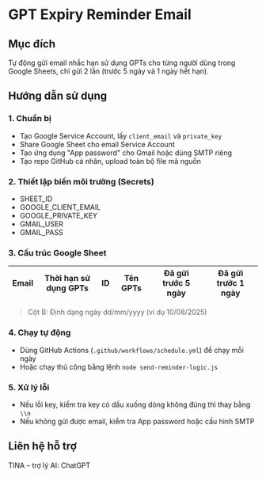 # GPT Expiry Reminder Email

## Mục đích
Tự động gửi email nhắc hạn sử dụng GPTs cho từng người dùng trong Google Sheets, chỉ gửi 2 lần (trước 5 ngày và 1 ngày hết hạn).

## Hướng dẫn sử dụng

### 1. Chuẩn bị

- Tạo Google Service Account, lấy `client_email` và `private_key`
- Share Google Sheet cho email Service Account
- Tạo ứng dụng "App password" cho Gmail hoặc dùng SMTP riêng
- Tạo repo GitHub cá nhân, upload toàn bộ file mã nguồn

### 2. Thiết lập biến môi trường (Secrets)

- SHEET_ID
- GOOGLE_CLIENT_EMAIL
- GOOGLE_PRIVATE_KEY
- GMAIL_USER
- GMAIL_PASS

### 3. Cấu trúc Google Sheet

| Email | Thời hạn sử dụng GPTs | ID | Tên GPTs | Đã gửi trước 5 ngày | Đã gửi trước 1 ngày |
|-------|----------------------|----|----------|---------------------|---------------------|

> Cột B: Định dạng ngày dd/mm/yyyy (ví dụ 10/08/2025)

### 4. Chạy tự động

- Dùng GitHub Actions (`.github/workflows/schedule.yml`) để chạy mỗi ngày
- Hoặc chạy thủ công bằng lệnh `node send-reminder-logic.js`

### 5. Xử lý lỗi
- Nếu lỗi key, kiểm tra key có dấu xuống dòng không đúng thì thay bằng `\\n`
- Nếu không gửi được email, kiểm tra App password hoặc cấu hình SMTP

## Liên hệ hỗ trợ
TINA – trợ lý AI: ChatGPT

